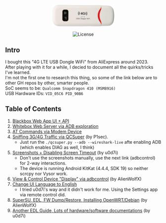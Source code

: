 <br /> <p align="center"><a href="https://github.com/theXappy/UZ801-LTE-USB-MODEM" target="_blank"><img src="img/4g_lte.png" width="200"></a></p>

<p align="center"><img src="https://img.shields.io/packagist/l/laravel/framework" alt="License"></a>
</p>

## Intro
I bought this "4G LTE USB Dongle WiFi" from AliExpress around 2023.  
After playing with it for a while, I decied to document all the quirks/tricks I've learned.  
I'm not the first one to research this thing, so some of the link below are to other GH repos by other, smarter people.  
SoC seems to be: `Qualcomm Snapdragon 410 (MSM8916)`  
USB Hardware IDs: `VID_05C6 PID_90B6`

## Table of Contents
1. [Blackbox Web App UI + API](Web_Interface.md)
2. [Whitebox Web Server via ADB exploration](Web_Server_ADB_exploration.md)
3. [AT Commands via Modem Device](Modem_AT_Commands.md)
4. [Sniffing 3G/4G Traffic via QCSuper](https://github.com/P1sec/QCSuper) (by P1sec).
   - Just run the `./qcsuper.py --adb --wireshark-live` afte enabling ADB (which enables DIAG as well, I think)
5. [Screenshots + Disabling Screen Timeout](https://github.com/u0d7i/uz801) (by u0d7i)
   - Don't use the screenshots manually, use the next link (adbcontrol) for 2-way interactions.
   - The device is running Android KitKat (4.4.4, SDK 19) so neither scrcpy nor Vysor work.
7. [View & Control Device "Display" via adbcontrol](https://github.com/AlienWolfX/UZ801-USB_MODEM?tab=readme-ov-file#view-device-display) (by AlienWolfX)
8. [Change UI Language to English](https://www.youtube.com/watch?v=8krFZxOXuiE)
   - I tried u0d7i's way and it didn't work for me. Using the Settings app via remote control did.
10. [SuperSU, EDL, FW Dump/Restore, Installing OpenWRT/Debian](https://github.com/AlienWolfX/UZ801-USB_MODEM?tab=readme-ov-file#firmware-dump-and-restore) (by AlienWolfX)
11. [Another EDL Guide, Lots of hardware/software documentations](https://github.com/u0d7i/uz801) (by u0d7i)
